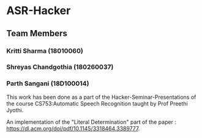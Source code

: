 # ASR-Hacker

## Team Members
### Kritti Sharma (18010060)
### Shreyas Chandgothia (180260037)
### Parth Sangani (18D100014)

This work has been done as a part of the Hacker-Seminar-Presentations of the course CS753:Automatic Speech Recognition taught by Prof Preethi Jyothi.

An implementation of the "Literal Determination" part of the paper : https://dl.acm.org/doi/pdf/10.1145/3318464.3389777.
